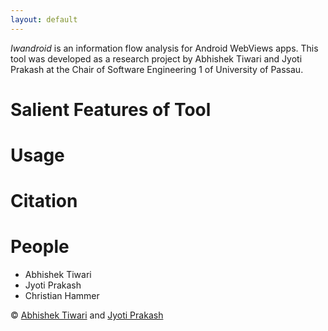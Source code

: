```yaml
---
layout: default
---
```


*Iwandroid* is an information flow analysis for Android WebViews apps. This tool was developed as a research project by Abhishek Tiwari and Jyoti Prakash at the Chair of Software Engineering 1 of University of Passau. 


# Salient Features of Tool  


# Usage 

# Citation

# People

- Abhishek Tiwari
- Jyoti Prakash
- Christian Hammer

&copy; [Abhishek Tiwari](https://sites.google.com/view/dr-abhishek-tiwari/home) and [Jyoti Prakash](https://jpksh90.github.io)
